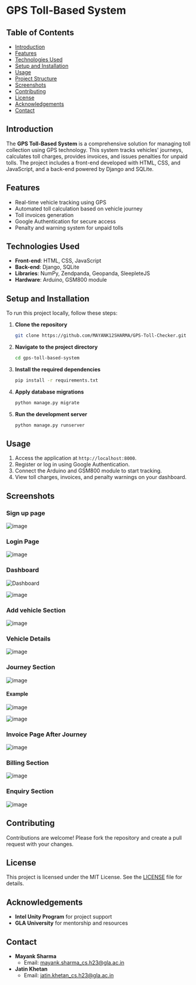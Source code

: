 # GPS Toll-Based System

## Table of Contents
- [Introduction](#introduction)
- [Features](#features)
- [Technologies Used](#technologies-used)
- [Setup and Installation](#setup-and-installation)
- [Usage](#usage)
- [Project Structure](#project-structure)
- [Screenshots](#screenshots)
- [Contributing](#contributing)
- [License](#license)
- [Acknowledgements](#acknowledgements)
- [Contact](#contact)

## Introduction
The **GPS Toll-Based System** is a comprehensive solution for managing toll collection using GPS technology. This system tracks vehicles' journeys, calculates toll charges, provides invoices, and issues penalties for unpaid tolls. The project includes a front-end developed with HTML, CSS, and JavaScript, and a back-end powered by Django and SQLite. 

## Features
- Real-time vehicle tracking using GPS
- Automated toll calculation based on vehicle journey
- Toll invoices generation
- Google Authentication for secure access
- Penalty and warning system for unpaid tolls

## Technologies Used
- **Front-end**: HTML, CSS, JavaScript
- **Back-end**: Django, SQLite
- **Libraries**: NumPy, Zendpanda, Geopanda, SleepleteJS
- **Hardware**: Arduino, GSM800 module

## Setup and Installation
To run this project locally, follow these steps:

1. **Clone the repository**
    ```bash
    git clone https://github.com/MAYANK12SHARMA/GPS-Toll-Checker.git
    ```

2. **Navigate to the project directory**
    ```bash
    cd gps-toll-based-system
    ```

3. **Install the required dependencies**
    ```bash
    pip install -r requirements.txt
    ```

4. **Apply database migrations**
    ```bash
    python manage.py migrate
    ```

5. **Run the development server**
    ```bash
    python manage.py runserver
    ```

## Usage
1. Access the application at `http://localhost:8000`.
2. Register or log in using Google Authentication.
3. Connect the Arduino and GSM800 module to start tracking.
4. View toll charges, invoices, and penalty warnings on your dashboard.


## Screenshots

### Sign up page

![image](https://github.com/MAYANK12SHARMA/GPS-Toll-Checker/assets/145884197/52689bdb-19af-4674-95bf-65f9d441a839)

### Login Page

![image](https://github.com/MAYANK12SHARMA/GPS-Toll-Checker/assets/145884197/29ddb425-b6dc-4d1f-a044-5cd4f1e1eeb5)

### Dashboard

![Dashboard](https://github.com/MAYANK12SHARMA/GPS-Toll-Checker/assets/145884197/4be7f900-52d3-468e-9b0d-68e34e06fc42)

![image](https://github.com/MAYANK12SHARMA/GPS-Toll-Checker/assets/145884197/60185960-af0d-43b7-bbdb-f6e79910eeef)

### Add vehicle Section

![image](https://github.com/MAYANK12SHARMA/GPS-Toll-Checker/assets/145884197/d694f703-a303-48a0-9875-798cc828f916)

### Vehicle Details 

![image](https://github.com/MAYANK12SHARMA/GPS-Toll-Checker/assets/145884197/989b2036-1b6b-448f-9645-76cad7634a3c)

### Journey Section

![image](https://github.com/MAYANK12SHARMA/GPS-Toll-Checker/assets/145884197/30508dce-cd61-4eff-90a2-0bdfbdfb7359)

#### Example 
![image](https://github.com/MAYANK12SHARMA/GPS-Toll-Checker/assets/145884197/e5c927ea-51e1-4bb1-9274-3ba1019dc50c)

![image](https://github.com/MAYANK12SHARMA/GPS-Toll-Checker/assets/145884197/ea6c56fa-e594-433f-aa3e-5799cb7b401b)

### Invoice Page After Journey

![image](https://github.com/MAYANK12SHARMA/GPS-Toll-Checker/assets/145884197/5c51388a-d890-4ecd-a571-9628ed562337)


### Billing Section 

![image](https://github.com/MAYANK12SHARMA/GPS-Toll-Checker/assets/145884197/281cb9cf-9ab1-4a59-83e1-480d6f16cf1f)

### Enquiry Section

![image](https://github.com/MAYANK12SHARMA/GPS-Toll-Checker/assets/145884197/b9f9a2f9-d4e2-411f-b20d-0424695d4eb2)



## Contributing
Contributions are welcome! Please fork the repository and create a pull request with your changes.

## License
This project is licensed under the MIT License. See the [LICENSE](LICENSE) file for details.

## Acknowledgements
- **Intel Unity Program** for project support
- **GLA University** for mentorship and resources


## Contact
- **Mayank Sharma**
  - Email: [mayank.sharma_cs.h23@gla.ac.in](mailto:mayank.sharma_cs.h23@gla.ac.in)
- **Jatin Khetan**
  - Email: [jatin.khetan_cs.h23@gla.ac.in](mailto:jatin.khetan_cs.h23@gla.ac.in) 
 

    


